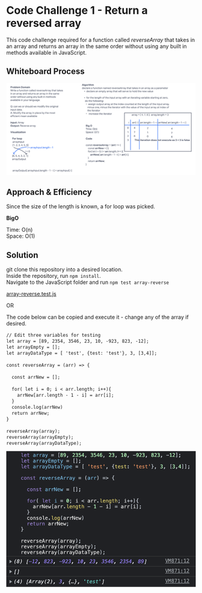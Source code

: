 # Code Challenge 1 - Return a reversed array

This code challenge required for a function called *reverseArray* that takes in an array and returns an array in the same order without using any built in methods available in JavaScript.

## Whiteboard Process

![Whiteboard for this code challenge](/assets/reverse-array_code-challenge-1.png)

## Approach & Efficiency
<!-- What approach did you take? Why? What is the Big O space/time for this approach? -->

Since the size of the length is known, a for loop was picked.

**BigO**

Time: O(n)\
Space: O(1)

## Solution
<!-- Show how to run your code, and examples of it in action -->

git clone this repository into a desired location.\
Inside the repository, run `npm install`.\
Navigate to the JavaScript folder and run `npm test array-reverse`

[array-reverse.test.js](/javascript/code401/array-reverse/array-reverse.test.js)

OR

The code below can be copied and execute it - change any of the array if desired.


    // Edit three variables for testing
    let array = [89, 2354, 3546, 23, 10, -923, 823, -12];
    let arrayEmpty = [];
    let arrayDataType = [ 'test', {test: 'test'}, 3, [3,4]];

    const reverseArray = (arr) => {

      const arrNew = [];

      for( let i = 0; i < arr.length; i++){
        arrNew[arr.length - 1 - i] = arr[i];
      }
      console.log(arrNew)
      return arrNew;
    }

    reverseArray(array);
    reverseArray(arrayEmpty);
    reverseArray(arrayDataType);

![Example of code run](/assets/reverse-array_code-challenge-1_example.png)

